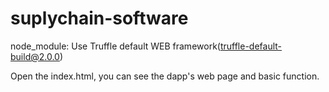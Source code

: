 # suplychain-software
node_module: Use Truffle default WEB framework(truffle-default-build@2.0.0)

Open the index.html, you can see the dapp's web page and basic function.
